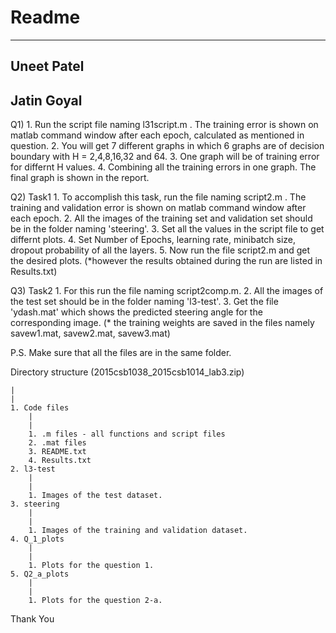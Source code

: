 # Readme
-------------------------------------
Uneet Patel
-------------------------------------
Jatin Goyal
-------------------------------------

Q1)
	1. Run the script file naming l31script.m . The training error is shown on matlab command window after each epoch, calculated as mentioned in question.
	2. You will get 7 different graphs in which 6 graphs are of decision boundary with H = 2,4,8,16,32 and 64.
	3. One graph will be of training error for differnt H values.
	4. Combining all the training errors in one graph. The final graph is shown in the report.
	
Q2) Task1
	1. To accomplish this task, run the file naming script2.m . The training and validation error is shown on matlab command window after each epoch.
	2. All the images of the training set and validation set should be in the folder naming 'steering'. 
	3. Set all the values in the script file to get differnt plots. 
	4. Set Number of Epochs, learning rate, minibatch size, dropout probability of all the layers.
	5. Now run the file script2.m and get the desired plots.
	(*however the results obtained during the run are listed in Results.txt)
	
Q3) Task2
	1. For this run the file naming script2comp.m. 
	2. All the images of the test set should be in the folder naming 'l3-test'. 
	3. Get the file 'ydash.mat' which shows the predicted steering angle for the corresponding image.
	(* the training weights are saved in the files namely savew1.mat, savew2.mat, savew3.mat)
	
P.S. Make sure that all the files are in the same folder.


Directory structure  (2015csb1038_2015csb1014_lab3.zip)
	
	|
	|
	1. Code files
		|
		|
		1. .m files - all functions and script files
		2. .mat files
		3. README.txt
		4. Results.txt 
	2. l3-test
		|
		|
		1. Images of the test dataset.
	3. steering
		|
		|
		1. Images of the training and validation dataset.	
	4. Q_1_plots
		|
		|
		1. Plots for the question 1.	
	5. Q2_a_plots
		|
		|
		1. Plots for the question 2-a.	

		
		
Thank You
